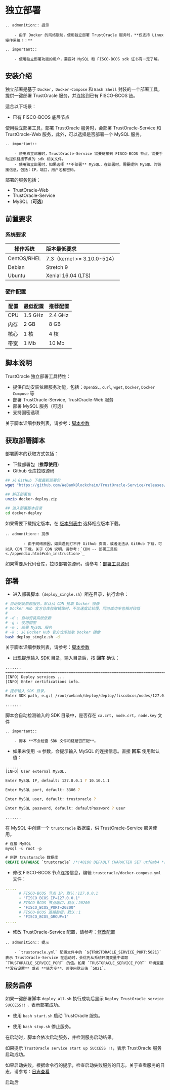 # 独立部署
```eval_rst
.. admonition:: 提示

    - 由于 Docker 的网络限制，使用独立部署 TrustOracle 服务时，**仅支持 Linux 操作系统！！**
```

```eval_rst
.. important::

    - 使用独立部署功能的用户，需要对 MySQL 和 FISCO-BCOS sdk 证书有一定了解。
```
## 安装介绍

独立部署是基于 `Docker`，`Docker-Compose` 和 `Bash Shell` 封装的一个部署工具，提供一键部署 TrustOracle 服务，并连接到已有 FISCO-BCOS 链。

适合以下场景：

* 已有 FISCO-BCOS 底层节点

使用独立部署工具，部署 TrustOracle 服务时，会部署 TrustOracle-Service 和 TrustOracle-Web 服务，此外，可以选择是否部署一个 MySQL 服务。

```eval_rst
.. important::

    - 使用独立部署时，TrustOracle-Service 需要链接到 FISCO-BCOS 节点。需要手动提供链接节点的 sdk 相关文件。
    - 使用独立部署时，如果选择 **不部署** MySQL，在部署时，需要提供 MySQL 的链接信息，包括：IP，端口，用户名和密码。
```

部署的服务包括：
* TrustOracle-Web
* TrustOracle-Service 
* MySQL（**可选**）


## 前置要求


### 系统要求

| 操作系统         |  版本最低要求     |  
| ------------- |:-------|
| CentOS/RHEL |7.3（kernel >= 3.10.0-514）|
|Debian|Stretch 9  |
|Ubuntu|Xenial 16.04 (LTS)|


### 硬件配置

| 配置 | 最低配置 | 推荐配置 |
| ---- | -------- | -------- |
| CPU  | 1.5 GHz   | 2.4 GHz   |
| 内存 | 2 GB      | 8 GB      |
| 核心 | 1 核      | 4 核      |
| 带宽 | 1 Mb      | 10 Mb     |

## 脚本说明
TrustOracle 独立部署工具特性：

* 提供自动安装依赖服务功能，包括：`OpenSSL`, `curl`, `wget`, `Docker`, `Docker Compose` 等
* 部署 TrustOracle-Service, TrustOracle-Web 服务
* 部署 MySQL 服务（可选）
* 支持国密选项

关于脚本详细参数列表，请参考：[脚本参数](./appendix.html#shell_script_param)

## 获取部署脚本
部署脚本的获取方式包括：

* 下载部署包（**推荐使用**）
* Github 仓库拉取源码

<!-- TODO add latest release-->
```Bash
## 从 GitHub 下载最新部署包
wget "https://github.com/WeBankBlockchain/TrustOracle-Service/releases/v1.0.0/docker-deploy.zip"

## 解压部署包
unzip docker-deploy.zip

## 进入部署脚本目录
cd docker-deploy
```

如果需要下载指定版本，在 [版本列表中](https://github.com/WeBankBlockchain/TrustOracle-Service/releases) 选择相应版本下载。

```eval_rst
.. admonition:: 提示

     	- 由于网络原因，如果遇到打不开 Github 页面，或者无法从 GitHub 下载，可以从 CDN 下载。关于 CDN 说明，请参考：`CDN -- 部署工具包 <./appendix.html#cdn_instruction>`_
```

如果需要从代码仓库，拉取部署包源码，请参考：[部署工具源码](./appendix.html#pull_deploy_code)

## 部署

* 进入部署脚本（`deploy_single.sh`）所在目录，执行命令：

```Bash
# 自动安装依赖服务，默认从 CDN 拉取 Docker 镜像
# Docker Hub 官方仓库拉取镜像时，不仅速度比较慢，同时成功率也相对较低
# 
# -d : 自动安装系统依赖
# -g : 使用国密
# -m : 部署 MySQL 服务
# -k : 从 Docker Hub 官方仓库拉取 Docker 镜像
bash deploy_single.sh -d
```

关于脚本详细参数列表，请参考：[脚本参数](./appendix.html#shell_script_param)

* 出现提示输入 SDK 目录，输入目录后，按 **回车** 确认：

```Bash
.......
============================================================================================
[INFO] Deploy services ...
[INFO] Enter certifications info.

# 提示输入 SDK 目录，
Enter SDK path, e.g:[ /root/webank/deploy/deploy/fiscobcos/nodes/127.0.0.1/sdk ] 

.......
```

脚本会自动检测输入的 SDK 目录中，是否存在 `ca.crt`，`node.crt`，`node.key` 文件

```eval_rst
.. important::

    - 脚本 **不会检查 SDK 文件和链是否匹配**。
```

* 如果未使用 `-m` 参数，会提示输入 MySQL 的连接信息。直接 **回车** 使用默认值：

```Bash
.......
[INFO] User external MySQL.

Enter MySQL IP, default: 127.0.0.1 ? 10.10.1.1

Enter MySQL port, default: 3306 ?

Enter MySQL user, default: trustoracle ?

Enter MySQL password, default: defaultPassword ? user

.......
```

在 MySQL 中创建一个 `trustoracle` 数据库，供 TrustOracle-Service 服务使用。

```SQL
# 连接 MySQL
mysql -u root -p 

# 创建 trustoracle 数据库
CREATE DATABASE `trustoracle` /*!40100 DEFAULT CHARACTER SET utf8mb4 */;
```

* 修改 FISCO-BCOS 节点连接信息，编辑 `trustoracle/docker-compose.yml` 文件：

```yml
.....
      # FISCO-BCOS 节点 IP，默认：127.0.0.1
      - "FISCO_BCOS_IP=127.0.0.1"
      # FISCO-BCOS 节点端口，默认：20200
      - "FISCO_BCOS_PORT=20200"
      # FISCO-BCOS 连接群组，默认：1
      - "FISCO_BCOS_GROUP=1"
.....
```

* 修改 TrustOracle-Service 配置，请参考：[修改配置](../TrustOracle-Service/deploy/install.html#modify_service_config)

```eval_rst
.. admonition:: 提示

    - `trustoracle.yml` 配置文件中的 `${TRUSTORACLE_SERVICE_PORT:5021}` 表示 TrustOracle-Service 在启动时，会优先从系统环境变量中读取 `TRUSTORACLE_SERVICE_PORT` 的值。如果 `TRUSTORACLE_SERVICE_PORT` 环境变量 **没有设置** 或者 **值为空**，则使用默认值 `5021`。
```

## 服务启停
如果一键部署脚本 `deploy_all.sh` 执行成功后显示 `Deploy TrustOracle service SUCCESS!!` ，表示部署成功。

* 使用 `bash start.sh` 启动 TrustOracle 服务。

* 使用 `bash stop.sh`  停止服务。

在启动时，脚本会依次启动服务，并检测服务启动结果。

如果提示 `TrustOracle service start up SUCCESS !!`，表示 TrustOracle 服务启动成功。

如果启动失败，根据命令行的提示，检查启动失败服务的日志。关于查看服务的日志，请参考：[日志查看](./appendix.html#check_log)

启动后